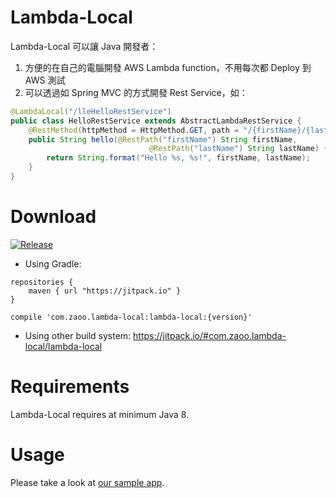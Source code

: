 # Lambda-Local

Lambda-Local 可以讓 Java 開發者：

1. 方便的在自己的電腦開發 AWS Lambda function，不用每次都 Deploy 到 AWS 測試
1. 可以透過如 Spring MVC 的方式開發 Rest Service，如：
```Java
@LambdaLocal("/lleHelloRestService")
public class HelloRestService extends AbstractLambdaRestService {
    @RestMethod(httpMethod = HttpMethod.GET, path = "/{firstName}/{lastName}")
    public String hello(@RestPath("firstName") String firstName,
                               @RestPath("lastName") String lastName) {
        return String.format("Hello %s, %s!", firstName, lastName);
    }
}
```

# Download

[![Release](https://jitpack.io/v/com.zaoo.lambda-local/Repo.svg?style=flat-square)](https://jitpack.io/#com.example/Repo)

* Using Gradle:

```
repositories {
    maven { url "https://jitpack.io" }
}

compile 'com.zaoo.lambda-local:lambda-local:{version}'
```

* Using other build system:
https://jitpack.io/#com.zaoo.lambda-local/lambda-local

# Requirements

Lambda-Local requires at minimum Java 8. 

# Usage

Please take a look at [our sample app](../tree/master/lambda-local-example).
